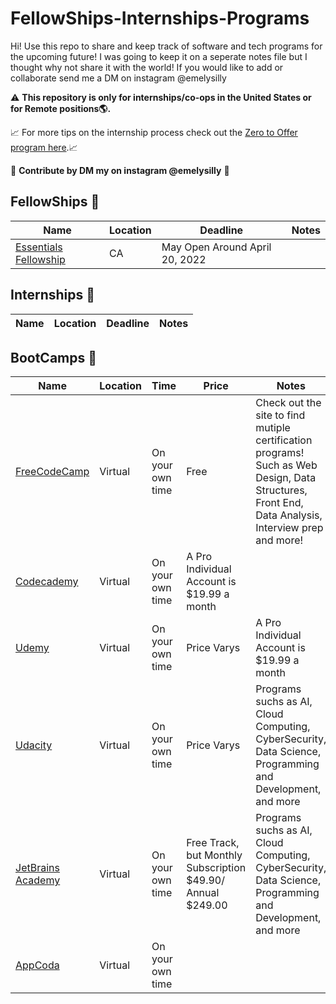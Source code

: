 # FellowShips-Internships-Programs
Hi! Use this repo to share and keep track of software and tech programs for the upcoming future! I was going to keep it on a seperate notes file but I thought why not share it with the world! If you would like to add or collaborate send me a DM on instagram @emelysilly

:warning: **This repository is only for internships/co-ops in the United States or for Remote positions:earth_americas:.**

📈 For more tips on the internship process check out the [Zero to Offer program here](https://www.pittcs.wiki/zero-to-offer).📈

🤗 **Contribute by DM my on instagram @emelysilly**  🤗

## FellowShips 👔

| Name  | Location | Deadline |  Notes |
|---|-------------|---|---|
|[Essentials Fellowship](https://www.4pt0.org/essentials) | CA | May Open Around April 20, 2022 |   |


## Internships 👔

| Name | Location | Deadline |  Notes |
|---|-------------|---|---|


## BootCamps 👔

| Name  | Location | Time | Price | Notes |
|---|-------------|---|---|---|
|[FreeCodeCamp](https://www.4pt0.org/essentials) | Virtual | On your own time | Free | Check out the site to find mutiple certification programs! Such as Web Design, Data Structures, Front End, Data Analysis, Interview prep and more! |
|[Codecademy](https://www.codecademy.com) | Virtual | On your own time | A Pro Individual Account is $19.99 a month| |
|[Udemy](https://www.udemy.com) | Virtual | On your own time | Price Varys | A Pro Individual Account is $19.99 a month| Different program cost different prices, for example The Web Developer BootCamp 2021 cost $18.99 (On Sale OG cost was $129.99|
|[Udacity](https://www.udacity.com/course/ai-programming-python-nanodegree--nd089) | Virtual | On your own time | Price Varys | Programs suchs as AI, Cloud Computing, CyberSecurity, Data Science, Programming and Development, and more|
|[JetBrains Academy](https://www.jetbrains.com/academy/) | Virtual | On your own time | Free Track, but Monthly Subscription $49.90/ Annual $249.00 | Programs suchs as AI, Cloud Computing, CyberSecurity, Data Science, Programming and Development, and more|
|[AppCoda](https://www.appcoda.com/) | Virtual | On your own time | |

